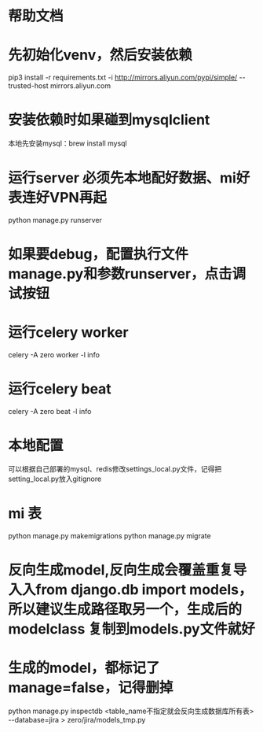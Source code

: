 # 帮助文档

# 先初始化venv，然后安装依赖
pip3 install -r requirements.txt -i http://mirrors.aliyun.com/pypi/simple/ --trusted-host mirrors.aliyun.com
# 安装依赖时如果碰到mysqlclient
本地先安装mysql：brew install mysql
# 运行server 必须先本地配好数据、mi好表连好VPN再起
python manage.py runserver
# 如果要debug，配置执行文件manage.py和参数runserver，点击调试按钮


# 运行celery worker
celery -A zero worker -l info
# 运行celery beat 
celery -A zero beat -l info
# 本地配置
可以根据自己部署的mysql、redis修改settings_local.py文件，记得把setting_local.py放入gitignore

# mi 表
python manage.py makemigrations <app>
python manage.py migrate
# 反向生成model,反向生成会覆盖重复导入入from django.db import models，所以建议生成路径取另一个，生成后的modelclass 复制到models.py文件就好
# 生成的model，都标记了manage=false，记得删掉
python manage.py inspectdb <table_name不指定就会反向生成数据库所有表> --database=jira > zero/jira/models_tmp.py 
